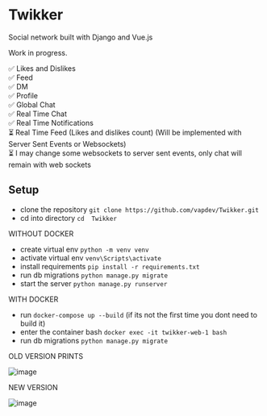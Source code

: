 # Twikker
Social network built with Django and Vue.js

Work in progress.

✅ Likes and Dislikes  <br>
✅ Feed  <br>
✅ DM <br>
✅ Profile <br>
✅ Global Chat <br>
✅ Real Time Chat <br> 
✅ Real Time Notifications <br>
⏳ Real Time Feed (Likes and dislikes count) (Will be implemented with Server Sent Events or Websockets) <br>
⏳ I may change some websockets to server sent events, only chat will remain with web sockets

<h2> Setup </h2>

- clone the repository  `git clone https://github.com/vapdev/Twikker.git`
- cd into directory `cd  Twikker`

WITHOUT DOCKER
- create virtual env `python -m venv venv`
- activate virtual env `venv\Scripts\activate`
- install requirements `pip install -r requirements.txt`
- run db migrations `python manage.py migrate`
- start the server `python manage.py runserver`

WITH DOCKER
- run `docker-compose up --build` (if its not the first time you dont need to build it)
- enter the container bash `docker exec -it twikker-web-1 bash`
- run db migrations `python manage.py migrate`

OLD VERSION PRINTS

![image](https://user-images.githubusercontent.com/88452580/195798844-3de23718-9bf0-4f2e-893f-50445d71bd4e.png)

NEW VERSION

![image](https://user-images.githubusercontent.com/88452580/200156701-8b07dcbf-86cd-4084-9ea5-0ef81df9abc6.png)

